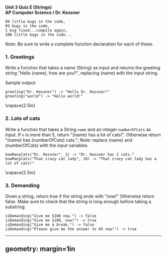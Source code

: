 __Unit 3 Quiz E (Strings)__  
__AP Computer Science / Dr. Kessner__  

```
99 little bugs in the code,
99 bugs in the code,
1 bug fixed...compile again,
100 little bugs in the code...
```

Note: Be sure to write a complete function declaration for each of these.


### 1. Greetings

Write a function that takes a name (String) as input and returns the greeting string
"Hello (name), how are you?", replacing (name) with the input string.

Sample output:
```
greeting("Dr. Kessner") -> "Hello Dr. Kessner!"
greeting("world") -> "Hello world!"
```
\vspace{2.5in}


### 2. Lots of cats

Write a function that takes a String `name` and an integer `numberOfCats` as input.
If `n` is more than 5, return "(name) has a lot of cats!".  Otherwise return 
"(name) has (numberOfCats) cats.";
Note: replace (name) and (numberOfCats) with the input variables.

```
howManyCats("Dr. Kessner", 2) -> "Dr. Kessner has 2 cats."
howManyCats("That crazy cat lady", 10) -> "That crazy cat lady has a lot of cats!"
```
\vspace{2.5in}


### 3. Demanding

Given a string, return true if the string ends with "now!"  Otherwise return
false.  Make sure to check that the string is long enough before taking a
substring.

```
isDemanding("Give me $100 now.") -> false
isDemanding("Give me $100, now!") -> true
isDemanding("Give me a break.") -> false
isDemanding("Please give me the answer to #3 now!") -> true
```


---
geometry: margin=1in
---


